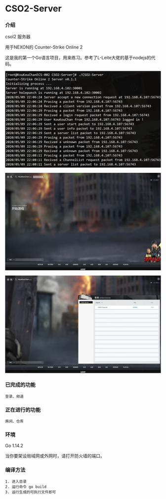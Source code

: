 # CSO2-Server

### 介绍

csol2 服务器

用于NEXON的 Counter-Strike Online 2

这是我的第一个Go语言项目，用来练习。参考了L-Leite大佬的基于nodejs的代码。

![](photos/main.jpg)

![](photos/intro.jpg)

![](photos/channel.jpg)

### 已完成的功能

    登录、频道

### 正在进行的功能

    房间、仓库

### 环境

Go 1.14.2

当你要架设局域网或外网时，请打开防火墙的端口。

### 编译方法

    1. 进入目录
    2. 运行命令 go build
    3. 运行生成的可执行文件即可

